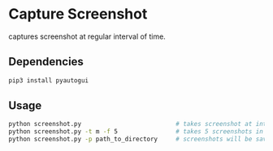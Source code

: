 # Capture Screenshot

captures screenshot at regular interval of time.

## Dependencies

```bash
pip3 install pyautogui
```

## Usage

```bash
python screenshot.py                          # takes screenshot at interval of 1 hour
python screenshot.py -t m -f 5                # takes 5 screenshots in 1 minute 
python screenshot.py -p path_to_directory     # screenshots will be saved to path_to_directory
```
